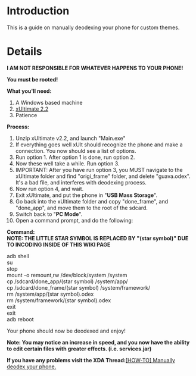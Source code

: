 # Introduction #

This is a guide on manually deodexing your phone for custom themes.


# Details #
**I AM NOT RESPONSIBLE FOR WHATEVER HAPPENS TO YOUR PHONE!**<br>

<b>You must be rooted!</b><br>

<b>What you'll need:</b><br>
1. A Windows based machine<br>
2. <a href='http://xdroidx.googlecode.com/files/xUltimate-v2.2.zip'>xUltimate 2.2</a> <br>
3. Patience<br>

<b>Process:</b><br>

1. Unzip xUltimate v2.2, and launch "Main.exe"<br>
2. If everything goes well xUlt should recognize the phone and make a connection. You now should see a list of options.<br>
3. Run option 1. After option 1 is done, run option 2.<br>
4. Now these well take a while. Run option 3.<br>
5. IMPORTANT: After you have run option 3, you MUST navigate to the xUltimate folder and find "origi_frame" folder, and delete "guava.odex". It's a bad file, and interferes with deodexing process.<br>
6. Now run option 4, and wait.<br>
7. Exit xUltimate, and put the phone in "<b>USB Mass Storage</b>".<br>
8. Go back into the xUltimate folder and copy "done_frame", and "done_app", and move them to the root of the sdcard.<br>
9. Switch back to "<b>PC Mode</b>".<br>
9. Open a command prompt, and do the following:<br>

<b>Command:</b><br>
<b>NOTE: THE LITTLE STAR SYMBOL IS REPLACED BY "(star symbol)" DUE TO INCODING INSIDE OF THIS WIKI PAGE</b><br>

adb shell<br>
su<br>
stop<br>
mount -o remount,rw /dev/block/system /system<br>
cp /sdcard/done_app/(star symbol) /system/app/<br>
cp /sdcard/done_frame/(star symbol) /system/framework/<br>
rm /system/app/(star symbol).odex<br>
rm /system/framework/(star symbol).odex<br>
exit<br>
exit<br>
adb reboot<br>

Your phone should now be deodexed and enjoy!<br>

<b>Note: You may notice an increase in speed, and you now have the ability to edit certain files with greater effects. (i.e. services.jar)</b>

<b>If you have any problems visit the XDA Thread:</b><a href='http://forum.xda-developers.com/showthread.php?t=765270'>[HOW-TO] Manually deodex your phone.</a>